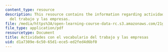```yaml
---
content_type: resource
description: This resource contains the information regarding actividades con el vocabulario
  del trabajo y las empresas.
file: /media/https%3A/open-learning-course-data-rc.s3.amazonaws.com/21g-702-spanish-ii-spring-2004/d1a7309e6c5065d1ece5ed2fed4d6bf0_MIT21G_702S04_38emp.pdf
file_type: application/pdf
resourcetype: Document
title: Actividades con el vocabulario del trabajo y las empresas
uid: d1a7309e-6c50-65d1-ece5-ed2fed4d6bf0
---
```

